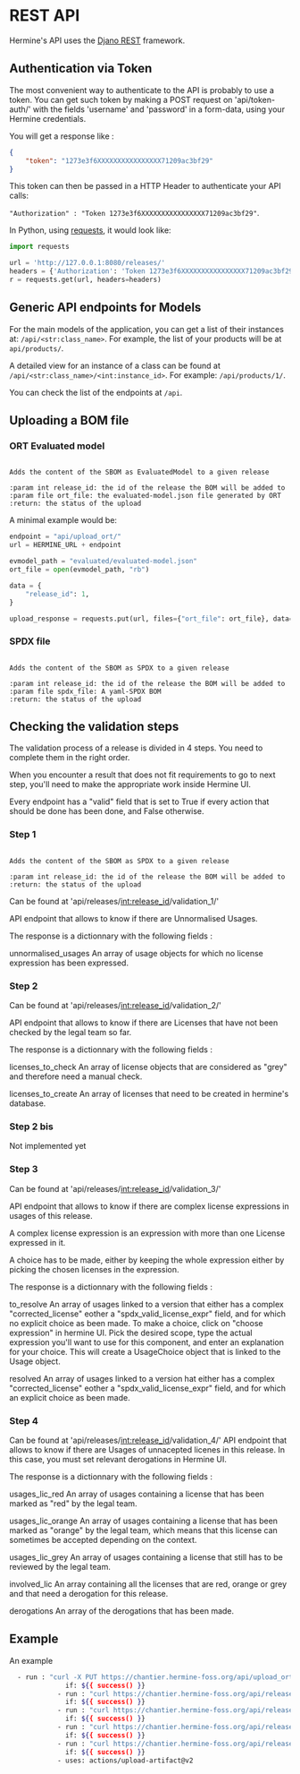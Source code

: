 <!---  
SPDX-FileCopyrightText: 2022 Martin Delabre <gitlab.com/delabre.martin>
SPDX-FileCopyrightText: 2022 Hermine team <hermine@inno3.fr> 
SPDX-License-Identifier: CC-BY-4.0
-->

# REST API

Hermine's API uses the [Djano REST](https://www.django-rest-framework.org/) framework.

## Authentication via Token

The most convenient way to authenticate to the API is probably to use a token. 
You can get such token by making a POST request on 'api/token-auth/' with the 
fields 'username' and 'password' in a form-data, using your Hermine credentials.

You will get a response like : 

```json
{
    "token": "1273e3f6XXXXXXXXXXXXXXXX71209ac3bf29"
}
```

This token can then be passed in a HTTP Header to authenticate your API calls:
  
`"Authorization" : "Token 1273e3f6XXXXXXXXXXXXXXXX71209ac3bf29"`.

In Python, using [requests](https://docs.python-requests.org/en/latest/),  it would look like:

```python
import requests

url = 'http://127.0.0.1:8080/releases/'
headers = {'Authorization': 'Token 1273e3f6XXXXXXXXXXXXXXXX71209ac3bf29'}
r = requests.get(url, headers=headers)
```

## Generic API endpoints for Models

For the main models of the application, you can get a list of their instances at:
`/api/<str:class_name>`. For example, the list of your products will be at 
`api/products/`.    

A detailed view for an instance of a class can be found at `/api/<str:class_name>/<int:instance_id>`.
For example: `/api/products/1/`.

You can check the list of the endpoints at `/api`.

## Uploading a BOM file

### ORT Evaluated model 

```{py:function} PUT /api/upload_ort/

Adds the content of the SBOM as EvaluatedModel to a given release

:param int release_id: the id of the release the BOM will be added to
:param file ort_file: the evaluated-model.json file generated by ORT
:return: the status of the upload
```

A minimal example would be:

```python
endpoint = "api/upload_ort/"
url = HERMINE_URL + endpoint

evmodel_path = "evaluated/evaluated-model.json"
ort_file = open(evmodel_path, "rb")

data = {
    "release_id": 1,
}

upload_response = requests.put(url, files={"ort_file": ort_file}, data=data, headers=headers)
```


### SPDX file 


```{py:function} PUT /api/upload_spdx/

Adds the content of the SBOM as SPDX to a given release

:param int release_id: the id of the release the BOM will be added to
:param file spdx_file: A yaml-SPDX BOM  
:return: the status of the upload
```

## Checking the validation steps

The validation process of a release is divided in 4 steps. You need to complete them in the right order.

When you encounter a result that does not fit requirements to go to next step, you'll need to make the appropriate work inside Hermine UI.

Every endpoint has a "valid" field that is set to True if every action that should be done has been done, and False otherwise.


### Step 1


```{py:function} GET api/releases/<int:release_id>/validation_1/

Adds the content of the SBOM as SPDX to a given release

:param int release_id: the id of the release the BOM will be added to
:return: the status of the upload
```

Can be found at 'api/releases/<int:release_id>/validation_1/'

API endpoint that allows to know if there are Unnormalised Usages.

The response is a dictionnary with the following fields :

unnormalised_usages
    An array of usage objects for which no license expression has been expressed.
 

### Step 2

Can be found at 'api/releases/<int:release_id>/validation_2/'

API endpoint that allows to know if there are Licenses that have not been checked by the legal team so far. 

The response is a dictionnary with the following fields :

licenses_to_check
    An array of license objects that are considered as "grey" and therefore need a manual check.

licenses_to_create
    An array of licenses that need to be created in hermine's database.


### Step 2 bis

Not implemented yet


### Step 3

Can be found at 'api/releases/<int:release_id>/validation_3/'

API endpoint that allows to know if there are complex license expressions in usages of this release.

A complex license expression is an expression with more than one License expressed in it.

A choice has to be made, either by keeping the whole expression either by picking the chosen licenses in the expression.

The response is a dictionnary with the following fields :

to_resolve
    An array of usages linked to a version that either has a complex "corrected_license" eother a "spdx_valid_license_expr" field, and for which no explicit choice as been made.
    To make a choice, click on "choose expression" in hermine UI. Pick the desired scope, type the actual expression you'll want to use for this component, and enter an explanation for your choice.
    This will create a UsageChoice object that is linked to the Usage object.

resolved
    An array of usages linked to a version hat either has a complex "corrected_license" eother a "spdx_valid_license_expr" field, and for which an explicit choice as been made.

### Step 4

Can be found at 'api/releases/<int:release_id>/validation_4/'
API endpoint that allows to know if there are Usages of unnacepted licenes in this release.
In this case, you must set relevant derogations in Hermine UI.

The response is a dictionnary with the following fields :

usages_lic_red
    An array of usages containing a license that has been marked as "red" by the legal team.

usages_lic_orange
    An array of usages containing a license that has been marked as "orange" by the legal team, which means that this license can sometimes be accepted depending on the context.

usages_lic_grey
    An array of usages containing a license that still has to be reviewed by the legal team.

involved_lic
    An array containing all the licenses that are red, orange or grey and that need a derogation for this release.

derogations
    An array of the derogations that has been made.
    
## Example


An example
```bash
  - run : "curl -X PUT https://chantier.hermine-foss.org/api/upload_ort/ -H 'Authorization: Token ${{ secrets.HERMINE_TOKEN }}' -F 'ort_file=@.tortellini/out/evaluated-model.json' -F 'release_id=1' --silent"
              if: ${{ success() }}
            - run : "curl https://chantier.hermine-foss.org/api/releases/1/validation_1/ -H 'Authorization: Token ${{ secrets.HERMINE_TOKEN }}' --output .hermine/validation_1.json --silent"
              if: ${{ success() }}
            - run : "curl https://chantier.hermine-foss.org/api/releases/1/validation_2/ -H 'Authorization: Token ${{ secrets.HERMINE_TOKEN }}' --output .hermine/validation_2.json --silent"
              if: ${{ success() }}
            - run : "curl https://chantier.hermine-foss.org/api/releases/1/validation_3/ -H 'Authorization: Token ${{ secrets.HERMINE_TOKEN }}' --output .hermine/validation_3.json --silent"
              if: ${{ success() }}
            - run : "curl https://chantier.hermine-foss.org/api/releases/1/validation_4/ -H 'Authorization: Token ${{ secrets.HERMINE_TOKEN }}' --output .hermine/validation_4.json --silent"
              if: ${{ success() }}
            - uses: actions/upload-artifact@v2
```
    
